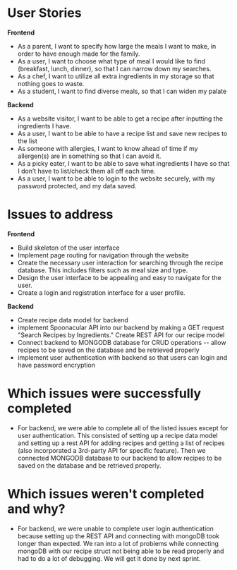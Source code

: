 ﻿# User Stories
**Frontend**
- As a parent, I want to specify how large the meals I want to make, in order to have enough made for the family.
- As a user, I want to choose what type of meal I would like to find (breakfast, lunch, dinner), so that I can narrow down my searches. 
- As a chef, I want to utilize all extra ingredients in my storage so that nothing goes to waste.
- As a student, I want to find diverse meals, so that I can widen my palate

**Backend**
 - As a website visitor, I want to be able to get a recipe after inputting the ingredients I have.
 - As a user, I want to be able to have a recipe list and save new recipes to the list
 -    As someone with allergies, I want to know ahead of time if my allergen(s) are in something so that I can avoid it.
-   As a picky eater, I want to be able to save what ingredients I have so that I don’t have to list/check them all off each time.
- As a user, I want to be able to login to the website securely, with my password protected, and my data saved.
# Issues to address
**Frontend**
- Build skeleton of the user interface
- Implement page routing for navigation through the website
- Create the necessary user interaction for searching through the recipe database. This includes filters such as meal size and type.
- Design the user interface to be appealing and easy to navigate for the user.
- Create a login and registration interface for a user profile.

**Backend**
- Create recipe data model for backend
- implement Spoonacular API into our backend by making a GET request "Search Recipes by Ingredients." Create REST API for our recipe model
- Connect backend to MONGODB database for CRUD operations -- allow recipes to be saved on the database and be retrieved properly 
- implement user authentication with backend so that users can login and have password encryption
# Which issues were successfully completed
- For backend, we were able to complete all of the listed issues except for user authentication. This consisted of setting up a recipe data model and setting up a rest API for adding recipes and getting a list of recipes (also incorporated a 3rd-party API for specific feature). Then we connected MONGODB database to our backend to allow recipes to be saved on the database and be retrieved properly.
# Which issues weren't completed and why?
- For backend, we were unable to complete user login authentication because setting up the REST API and connecting with mongoDB took longer than expected. We ran into a lot of problems while connecting mongoDB with our recipe struct not being able to be read properly and had to do a lot of debugging. We will get it done by next sprint. 
